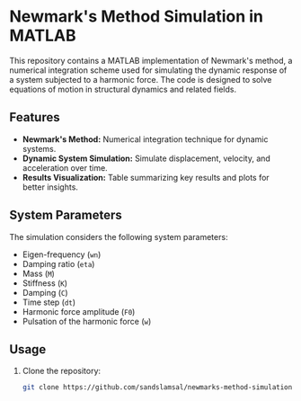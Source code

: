 # Newmark's Method Simulation in MATLAB

This repository contains a MATLAB implementation of Newmark's method, a numerical integration scheme used for simulating the dynamic response of a system subjected to a harmonic force. The code is designed to solve equations of motion in structural dynamics and related fields.

## Features

- **Newmark's Method:** Numerical integration technique for dynamic systems.
- **Dynamic System Simulation:** Simulate displacement, velocity, and acceleration over time.
- **Results Visualization:** Table summarizing key results and plots for better insights.

## System Parameters

The simulation considers the following system parameters:

- Eigen-frequency (`wn`)
- Damping ratio (`eta`)
- Mass (`M`)
- Stiffness (`K`)
- Damping (`C`)
- Time step (`dt`)
- Harmonic force amplitude (`F0`)
- Pulsation of the harmonic force (`w`)

## Usage

1. Clone the repository:

   ```bash
   git clone https://github.com/sandslamsal/newmarks-method-simulation-Dynamics.git
